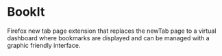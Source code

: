 # BookIt
Firefox new tab page extension that replaces the newTab page to a virtual dashboard where bookmarks are displayed and can be managed with a graphic friendly interface.
